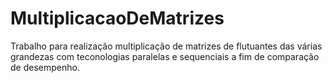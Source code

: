 ﻿# MultiplicacaoDeMatrizes
Trabalho para realização multiplicação de matrizes de flutuantes das várias grandezas com teconologias paralelas e sequenciais a fim de comparação de desempenho.
